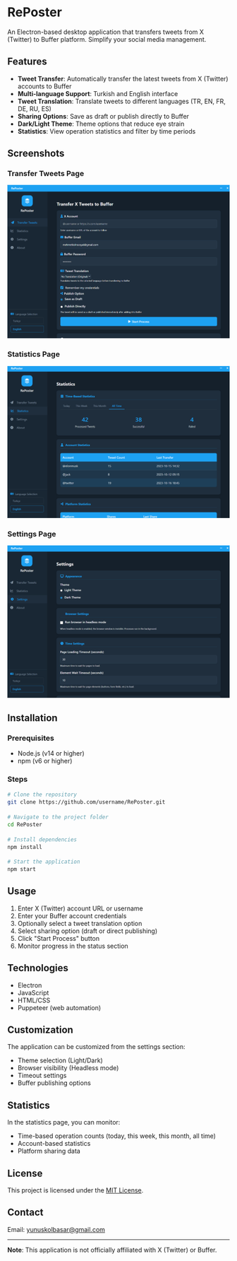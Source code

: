 # RePoster

An Electron-based desktop application that transfers tweets from X (Twitter) to Buffer platform. Simplify your social media management.

## Features

- **Tweet Transfer**: Automatically transfer the latest tweets from X (Twitter) accounts to Buffer
- **Multi-language Support**: Turkish and English interface
- **Tweet Translation**: Translate tweets to different languages (TR, EN, FR, DE, RU, ES)
- **Sharing Options**: Save as draft or publish directly to Buffer
- **Dark/Light Theme**: Theme options that reduce eye strain
- **Statistics**: View operation statistics and filter by time periods

## Screenshots

### Transfer Tweets Page
![Transfer Tweets](./screenshots/Home.png)

### Statistics Page
![Statistics](./screenshots/Statistics.png)

### Settings Page
![Settings](./screenshots/Settings.png)

## Installation

### Prerequisites

- Node.js (v14 or higher)
- npm (v6 or higher)

### Steps

```bash
# Clone the repository
git clone https://github.com/username/RePoster.git

# Navigate to the project folder
cd RePoster

# Install dependencies
npm install

# Start the application
npm start
```

## Usage

1. Enter X (Twitter) account URL or username
2. Enter your Buffer account credentials
3. Optionally select a tweet translation option
4. Select sharing option (draft or direct publishing)
5. Click "Start Process" button
6. Monitor progress in the status section

## Technologies

- Electron
- JavaScript
- HTML/CSS
- Puppeteer (web automation)

## Customization

The application can be customized from the settings section:
- Theme selection (Light/Dark)
- Browser visibility (Headless mode)
- Timeout settings
- Buffer publishing options

## Statistics

In the statistics page, you can monitor:
- Time-based operation counts (today, this week, this month, all time)
- Account-based statistics
- Platform sharing data

## License

This project is licensed under the [MIT License](LICENSE).

## Contact

Email: yunuskolbasar@gmail.com

---

**Note**: This application is not officially affiliated with X (Twitter) or Buffer. 